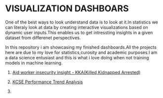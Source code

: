 # VISUALIZATION DASHBOARS

One of the best ways to look understand data is to look at it.In statistics we can literaly look at data by creating interactive visualizations based on dynamic user inputs.This enables us to get intressting insights in a given dataset from differenet perspectives.

In this repository i am showcasing my finished dashboards.All the projects here are due to my love for statistics,curosity and academic purposes.I am a data science entusiast and this is what i love doing when not training models in machine learning.

1. [Aid worker insecurity insight - KKA(Killed,Kidnapped,Arrested)](https://github.com/GeorgeOduor/VISUALIZATION-DASHBOARS/tree/master/Aid%20worker%20insecurity%20insight)

1. [KCSE Performance Trend Analysis](https://github.com/GeorgeOduor/VISUALIZATION-DASHBOARS/tree/master/KCSE-TREND-ANALYSIS)

1. 

